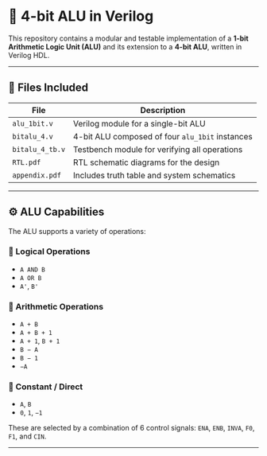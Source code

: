 


# 🔢 4-bit ALU in Verilog

This repository contains a modular and testable implementation of a **1-bit Arithmetic Logic Unit (ALU)** and its extension to a **4-bit ALU**, written in Verilog HDL. 

---

## 📁 Files Included

| File                  | Description                                      |
|-----------------------|--------------------------------------------------|
| `alu_1bit.v`          | Verilog module for a single-bit ALU             |
| `bitalu_4.v`          | 4-bit ALU composed of four `alu_1bit` instances |
| `bitalu_4_tb.v`       | Testbench module for verifying all operations   |
| `RTL.pdf`             | RTL schematic diagrams for the design           |
| `appendix.pdf`        | Includes truth table and system schematics      |

---

## ⚙️ ALU Capabilities

The ALU supports a variety of operations:

### 🔸 Logical Operations
- `A AND B`
- `A OR B`
- `A'`, `B'`

### 🔸 Arithmetic Operations
- `A + B`
- `A + B + 1`
- `A + 1`, `B + 1`
- `B − A`
- `B − 1`
- `−A`

### 🔸 Constant / Direct
- `A`, `B`
- `0`, `1`, `−1`

These are selected by a combination of 6 control signals: `ENA`, `ENB`, `INVA`, `F0`, `F1`, and `CIN`.

---



